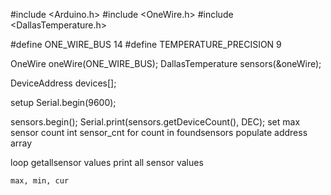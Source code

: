 #include <Arduino.h>
#include <OneWire.h>
#include <DallasTemperature.h>

#define ONE_WIRE_BUS 14
#define TEMPERATURE_PRECISION 9

OneWire oneWire(ONE_WIRE_BUS); 
DallasTemperature sensors(&oneWire); 

DeviceAddress devices[]; 

setup
  Serial.begin(9600); 

  sensors.begin(); 
  Serial.print(sensors.getDeviceCount(), DEC); 
  set max sensor count
  int sensor_cnt 
  for count in foundsensors
  populate address array

loop
  getallsensor values
  print all sensor values

    max, min, cur

    

